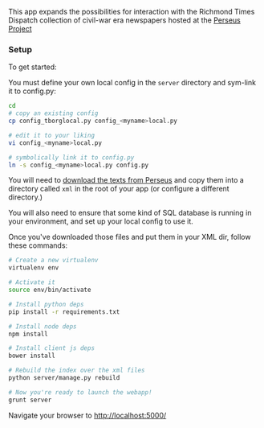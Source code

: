 This app expands the possibilities for interaction with the Richmond Times Dispatch collection of civil-war era newspapers hosted at the [Perseus Project](http://www.perseus.tufts.edu/hopper/collection?collection=Perseus:collection:RichTimes)

### Setup

To get started:

You must define your own local config in the `server` directory and sym-link it
to config.py:

```bash
cd 
# copy an existing config
cp config_tborglocal.py config_<myname>local.py

# edit it to your liking
vi config_<myname>local.py

# symbolically link it to config.py
ln -s config_<myname>local.py config.py
```

You will need to [download the texts from Perseus](http://www.perseus.tufts.edu/hopper/opensource/download) and copy them into a directory called `xml` in the root of your app (or configure a different directory.)

You will also need to ensure that some kind of SQL database is running in your
environment, and set up your local config to use it.

Once you've downloaded those files and put them in your XML dir, follow these
commands:

```bash
# Create a new virtualenv
virtualenv env

# Activate it
source env/bin/activate

# Install python deps
pip install -r requirements.txt

# Install node deps
npm install

# Install client js deps
bower install

# Rebuild the index over the xml files
python server/manage.py rebuild

# Now you're ready to launch the webapp!
grunt server
```

Navigate your browser to [http://localhost:5000/](http://localhost:5000/)

